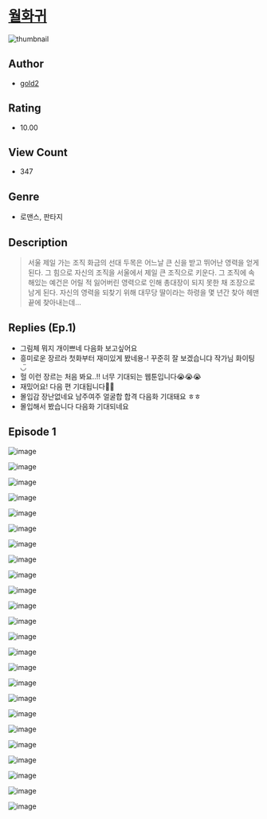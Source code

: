 # [월화귀](https://comic.naver.com/challenge/list?titleId=810486)
![thumbnail](https://image-comic.pstatic.net/user_contents_data/challenge_comic/2023/05/23/upload_7363773953861641570_480x623.jpeg)

## Author
- [gold2](https://comic.naver.com/artistTitle?id=366927)

## Rating
- 10.00

## View Count
- 347

## Genre
- 로맨스, 판타지

## Description
> 서울 제일 가는 조직 화금의 선대 두목은 어느날 큰 신을 받고 뛰어난 영력을 얻게 된다. 그 힘으로 자신의 조직을 서울에서 제일 큰 조직으로 키운다. 그 조직에 속해있는 예건은 어릴 적 잃어버린 영력으로 인해 총대장이 되지 못한 채 조장으로 남게 된다. 자신의 영력을 되찾기 위해 대무당 딸이라는 하령을 몇 년간 찾아 헤맨 끝에 찾아내는데...

## Replies (Ep.1)
- 그림체 뭐지 개이쁘네 다음화 보고싶어요
- 흥미로운 장르라 첫화부터 재미있게 봤네용-! 꾸준히 잘 보겠습니댜 작가님 화이팅 ◡̈
- 헐 이런 장르는 처음 봐요..!! 너무 기대되는 웹툰입니다😭😭😭
- 재밌어요! 다음 편 기대됩니다👍🏻
- 몰입감 장난없네요 남주여주 얼굴합 합격 다음화 기대돼요 ㅎㅎ
- 몰입해서 봤습니다 다음화 기대되네요

## Episode 1
![image](https://image-comic.pstatic.net/user_contents_data/challenge_comic/2023/05/23/366927/upload_3474583605147153969.jpeg)

![image](https://image-comic.pstatic.net/user_contents_data/challenge_comic/2023/05/23/366927/upload_3631082596884230967.jpeg)

![image](https://image-comic.pstatic.net/user_contents_data/challenge_comic/2023/05/23/366927/upload_3991370352375981620.jpeg)

![image](https://image-comic.pstatic.net/user_contents_data/challenge_comic/2023/05/23/366927/upload_3918753106983608676.jpeg)

![image](https://image-comic.pstatic.net/user_contents_data/challenge_comic/2023/05/23/366927/upload_7364055230518014819.jpeg)

![image](https://image-comic.pstatic.net/user_contents_data/challenge_comic/2023/05/23/366927/upload_3618976973892641331.jpeg)

![image](https://image-comic.pstatic.net/user_contents_data/challenge_comic/2023/05/23/366927/upload_7147829857214817125.jpeg)

![image](https://image-comic.pstatic.net/user_contents_data/challenge_comic/2023/05/23/366927/upload_7161342648223150388.jpeg)

![image](https://image-comic.pstatic.net/user_contents_data/challenge_comic/2023/05/23/366927/upload_7220170038645504050.jpeg)

![image](https://image-comic.pstatic.net/user_contents_data/challenge_comic/2023/05/23/366927/upload_3690471614521290853.jpeg)

![image](https://image-comic.pstatic.net/user_contents_data/challenge_comic/2023/05/23/366927/upload_3688782583400116577.jpeg)

![image](https://image-comic.pstatic.net/user_contents_data/challenge_comic/2023/05/23/366927/upload_7148680702335529830.jpeg)

![image](https://image-comic.pstatic.net/user_contents_data/challenge_comic/2023/05/23/366927/upload_3991422261313823800.jpeg)

![image](https://image-comic.pstatic.net/user_contents_data/challenge_comic/2023/05/23/366927/upload_3558462062368929633.jpeg)

![image](https://image-comic.pstatic.net/user_contents_data/challenge_comic/2023/05/23/366927/upload_3617570523266114147.jpeg)

![image](https://image-comic.pstatic.net/user_contents_data/challenge_comic/2023/05/23/366927/upload_3617015251858907493.jpeg)

![image](https://image-comic.pstatic.net/user_contents_data/challenge_comic/2023/05/23/366927/upload_4135771641910276710.jpeg)

![image](https://image-comic.pstatic.net/user_contents_data/challenge_comic/2023/05/23/366927/upload_3703700761463829302.jpeg)

![image](https://image-comic.pstatic.net/user_contents_data/challenge_comic/2023/05/23/366927/upload_7219326703882090288.jpeg)

![image](https://image-comic.pstatic.net/user_contents_data/challenge_comic/2023/05/23/366927/upload_7075209111413089846.jpeg)

![image](https://image-comic.pstatic.net/user_contents_data/challenge_comic/2023/05/23/366927/upload_4134922594793185844.jpeg)

![image](https://image-comic.pstatic.net/user_contents_data/challenge_comic/2023/05/23/366927/upload_7365414197526542436.jpeg)

![image](https://image-comic.pstatic.net/user_contents_data/challenge_comic/2023/05/23/366927/upload_3474920077146863201.jpeg)

![image](https://image-comic.pstatic.net/user_contents_data/challenge_comic/2023/05/23/366927/upload_4063713858860114487.jpeg)
